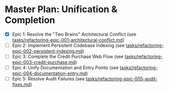 # Master Plan: Unification & Completion

- [x] Epic 1: Resolve the "Two Brains" Architectural Conflict (see [tasks/refactoring-epic-001-architectural-conflict.md](work_breakdown/tasks/refactoring-epic-001-architectural-conflict.md))
- [ ] Epic 2: Implement Persistent Codebase Indexing (see [tasks/refactoring-epic-002-persistent-indexing.md](work_breakdown/tasks/refactoring-epic-002-persistent-indexing.md))
- [ ] Epic 3: Complete the Credit Purchase Web Flow (see [tasks/refactoring-epic-003-credit-purchase.md](work_breakdown/tasks/refactoring-epic-003-credit-purchase.md))
- [ ] Epic 4: Unify Documentation and Entry Points (see [tasks/refactoring-epic-004-documentation-entry.md](work_breakdown/tasks/refactoring-epic-004-documentation-entry.md))
- [ ] Epic 5: Resolve Audit Failures (see [tasks/refactoring-epic-005-audit-fixes.md](work_breakdown/tasks/refactoring-epic-005-audit-fixes.md))